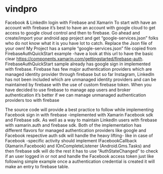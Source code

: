 # vindpro
Facebook &amp; LinkedIn login with Firebase and Xamarin
To start with have an account with firebase it’s best to have an account with google cloud to get access to google cloud control and then to firebase.
Go ahead and create/import your android app project and get “google-services.json” folks who do not know what it is you have lot to catch. Replace the Json file of your own! 
My Project has a sample “google-services.json” file copied from FirebaseAuthQuickStart example -have a look at this url to have the basic clear https://components.xamarin.com/gettingstarted/firebase-auth.
FirebaseAuthQuickStart  sample already has  google sign in implemented with firebase.
Firebase has few major authentication providers which are managed identity provider through firebase but so far Instagram, LinkedIn has not been included which are unmanaged identity providers and can be maintained by firebase with the use of custom firebase token.
When you have decided to use firebase to manage app users and broker authentication it’s better if we can manage unmanaged authentication providers too with firebase

The source code will provide a best practice to follow while implementing Facebook sign in with firebase -implemented with Xamarin Facebook sdk and Firebase sdk.
As well as a way to maintain LinkedIn users with firebase with xamarin.auth and firebase sdk.
Both of the implementation has different flavors for managed authentication providers like google and Facebook respective auth sdk will handle the heavy lifting- like in case of Facebook -specific activity should implement IFacebookCallback (Xamarin.Facebook) and IOnCompleteListener (Android.Gms.Tasks) and then firebase sdk will do the rest it has to use “AuthStateChanged” to check if an user logged in or not and handle the Facebook access token just like following simple example once a authentication credential is created it will make an entry to firebase table.
